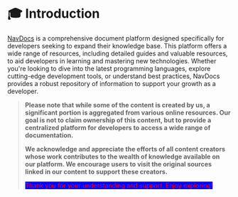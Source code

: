 
[](https://images.unsplash.com/photo-1470115636492-6d2b56f9146d?crop=entropy&cs=srgb&fm=jpg&ixid=M3wxOTcwMjR8MHwxfHNlYXJjaHwxMHx8cm9hZHxlbnwwfHx8fDE3MTAzOTcxOTF8MA&ixlib=rb-4.0.3&q=85)


# 🎓 Introduction

[NavDocs](https://docs.dresume.me/v1/) is a comprehensive document platform designed specifically for developers seeking to expand their knowledge base. This platform offers a wide range of resources, including detailed guides and valuable resources, to aid developers in learning and mastering new technologies. Whether you're looking to dive into the latest programming languages, explore cutting-edge development tools, or understand best practices, NavDocs provides a robust repository of information to support your growth as a developer.



> **Please note that while some of the content is created by us, a significant portion is aggregated from various online resources. Our goal is not to claim ownership of this content, but to provide a centralized platform for developers to access a wide range of documentation.**
>
> **We acknowledge and appreciate the efforts of all content creators whose work contributes to the wealth of knowledge available on our platform. We encourage users to visit the original sources linked in our content to support these creators.**
>
> <mark style="color:red;background-color:blue;">Thank you for your understanding and support. Enjoy exploring!</mark>



<figure><img src="https://images.unsplash.com/photo-1502444330042-d1a1ddf9bb5b?crop=entropy&#x26;cs=srgb&#x26;fm=jpg&#x26;ixid=M3wxOTcwMjR8MHwxfHNlYXJjaHw5fHxkZXZlbG9wZXIlMjBjb21tdW5pdHl8ZW58MHx8fHwxNzEwMzk3Mjg0fDA&#x26;ixlib=rb-4.0.3&#x26;q=85" alt=""><figcaption></figcaption></figure>

